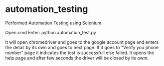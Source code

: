 # automation_testing

Performed Automation Testing using Selenium

Open cmd Enter: python automation_test.py

It will open chromedriver and goes to the google account page and enters the detail by its own and goes to next page.
If it goes to "Verify you phone number" page it indicates the test is successfull else failed. It opens the help page and after few seconds the driver will be closed by its owm.
